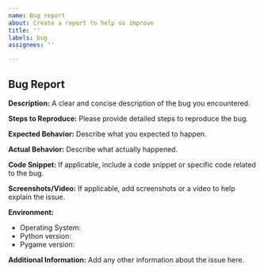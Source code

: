 ```yaml
---
name: Bug report
about: Create a report to help us improve
title: ''
labels: bug
assignees: ''

---
```


## Bug Report

**Description:**
A clear and concise description of the bug you encountered.

**Steps to Reproduce:**
Please provide detailed steps to reproduce the bug.

**Expected Behavior:**
Describe what you expected to happen.

**Actual Behavior:**
Describe what actually happened.

**Code Snippet:**
If applicable, include a code snippet or specific code related to the bug.

**Screenshots/Video:**
If applicable, add screenshots or a video to help explain the issue.

**Environment:**
- Operating System:
- Python version:
- Pygame version:

**Additional Information:**
Add any other information about the issue here.
